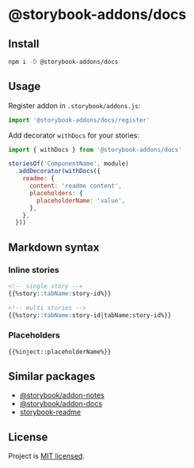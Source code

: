 # @storybook-addons/docs

## Install

```bash
npm i -D @storybook-addons/docs
```

## Usage

Register addon in `.storybook/addons.js`:

```js
import '@storybook-addons/docs/register'
```

Add decorator `withDocs` for your stories:

```js
import { withDocs } from '@storybook-addons/docs'

storiesOf('ComponentName', module)
  .addDecorator(withDocs({
    readme: {
      content: 'readme content',
      placeholders: {
        placeholderName: 'value',
      },
    },
  }))
```

## Markdown syntax

### Inline stories

```markdown
<!-- single story -->
{{%story::tabName:story-id%}}

<!-- multi stories -->
{{%story::tabName:story-id|tabName:story-id%}}
```

### Placeholders

```markdown
{{%inject::placeholderName%}}
```

## Similar packages

* [@storybook/addon-notes](https://github.com/storybookjs/storybook/tree/master/addons/notes)
* [@storybook/addon-docs](https://github.com/storybookjs/storybook/tree/next/addons/docs)
* [storybook-readme](https://github.com/tuchk4/storybook-readme)

## License

Project is [MIT licensed](https://github.com/yarastqt/mercury/blob/master/LICENSE.md).
